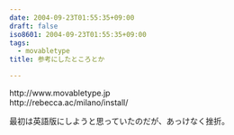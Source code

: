 ```yaml
---
date: 2004-09-23T01:55:35+09:00
draft: false
iso8601: 2004-09-23T01:55:35+09:00
tags:
  - movabletype
title: 参考にしたところとか

---
```


<div class="entry-body">
                                 <p>http://www.movabletype.jp<br />
http://rebecca.ac/milano/install/</p>

<p>最初は英語版にしようと思っていたのだが、あっけなく挫折。</p>
                              </div>    	
